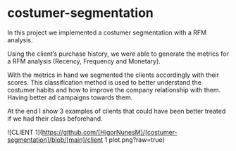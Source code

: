 # costumer-segmentation

In this project we implemented a costumer segmentation with a RFM analysis.

Using the client’s purchase history, we were able to generate the metrics for a RFM analysis (Recency, Frequency and Monetary).

With the metrics in hand we segmented the clients accordingly with their scores. This classification method is used to better understand the costumer habits and how to improve the company relationship with them. Having better ad campaigns towards them.

At the end I show 3 examples of clients that could have been better treated if we had their class beforehand.

![CLIENT 1](https://github.com/[HigorNunesM]/[costumer-segmentation]/blob/[main]/client 1 plot.png?raw=true)
